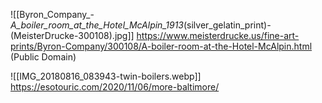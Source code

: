 
![[Byron_Company_-_A_boiler_room_at_the_Hotel_McAlpin_1913_(silver_gelatin_print)_-_(MeisterDrucke-300108).jpg]]
https://www.meisterdrucke.us/fine-art-prints/Byron-Company/300108/A-boiler-room-at-the-Hotel-McAlpin.html (Public Domain)

![[IMG_20180816_083943-twin-boilers.webp]]
https://esotouric.com/2020/11/06/more-baltimore/